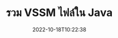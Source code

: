 ---
############################# Static ############################
layout: "auto-gen-merger"
date: 2022-10-18T10:22:38
draft: false
otherformats: dotm dotx epub html mht mhtml odp ods odt one otp ott pdf pps ppsx ppt

############################# Head ############################
head_title: "รวม VSSM ไฟล์ผ่าน Java & J2SE Documents Merger API"
head_description: "รวมไฟล์ VSSM หลายไฟล์ใน Java โดยใช้ API การรวมเอกสารกับข้อมูล สไตล์ และการจัดรูปแบบทั้งหมดเป็นเอกสารต้นทาง"

############################# Header ############################
title: "รวม VSSM ไฟล์ใน Java"
description: "รวม VSSM กับโค้ด Java สองสามบรรทัด"
bg_image: "https://cms.admin.containerize.com/templates/aspose/App_Themes/V3/images/bg/header1.png"
bg_overlay: false
button:
    enable: true
    icon: "fas fa-arrow-down"
    label: "ดาวน์โหลด ทดลองใช้ฟรี"
    link: "https://downloads.groupdocs.com/merger/java"

############################# SubMenu ############################
submenu:
    enable: true

    left:
        img_alt: "GroupDocs.Merger for Java"
        image: "https://cms.admin.containerize.com/templates/groupdocs/images/product-logos/90x90-noborder/groupdocs-merger-java.png"
        product: "GroupDocs.Merger"
        platform: "Java"

    middle:
        button:

            # button loop
            - link: "https://apireference.groupdocs.com/merger/java"
              text: "การอ้างอิง API"

            # button loop
            - link: "https://github.com/groupdocs-merger"
              text: "ตัวอย่างโค้ด"

            # button loop
            - link: "https://products.groupdocs.app/merger/family"
              text: "การสาธิตสด"

            # button loop
            - link: "https://purchase.groupdocs.com/pricing/merger/java"
              text: "ราคา"

    right:
        link_download: "https://downloads.groupdocs.com/merger"
        link_learn: "https://docs.groupdocs.com/merger/java"
        link_buy: "https://purchase.groupdocs.com"

############################# About ############################
about:
    enable: true
    title: "เกี่ยวกับ GroupDocs.Merger for Java API"
    content: |
        [GroupDocs.Merger for Java](/th/merger/java/) มอบโซลูชันที่สะดวกในการรวม PDF, Microsoft Office (Word, Excel, PowerPoint, OneNote), OpenDocument, HTML, รูปภาพ และ เอกสารอื่นๆ จำนวนมากเป็นไฟล์เดียวภายในแอปพลิเคชัน Java GroupDocs.Merger จะช่วยประหยัดแรงคุณได้มาก เนื่องจากคุณสามารถรวมเอกสาร VSSM เข้าด้วยกันได้ ไม่จำเป็นต้องติดตั้งซอฟต์แวร์ของบริษัทอื่น แอปพลิเคชันเดสก์ท็อป หรือปลั๊กอิน ตอนนี้คุณไม่จำเป็นต้องเสียเวลาและรวมไฟล์ด้วยตนเอง! ภารกิจของ GroupDocs คือการมอบคุณภาพที่ดีที่สุดและทำให้ขั้นตอนการประมวลผลเอกสารง่ายขึ้น
        
        GroupDocs.Merger API เป็นตัวเลือกที่เหมาะสมสำหรับโซลูชันองค์กรที่ต้องการคุณสมบัติการรวมไฟล์ API เหล่านี้ได้รับการสนับสนุนอย่างดีบนระบบปฏิบัติการและแพลตฟอร์มหลักทั้งหมด รวมทั้ง J2SE 7.0 (1.7), J2SE 8.0 (1.8), Java 10

############################# Steps ############################
steps:
    enable: true
    title_left: "รวมไฟล์ VSSM หลายไฟล์ใน Java"
    content_left: |
        [GroupDocs.Merger for Java](/th/merger/java/) ทำให้นักพัฒนา Java สามารถรวมไฟล์ VSSM หลายไฟล์ได้ง่ายโดยใช้ขั้นตอนง่ายๆ ไม่กี่ขั้นตอน
        
        * สร้างอินสแตนซ์ของ **การควบรวมกิจการ** และส่งผ่านเส้นทางเอกสารต้นทางเป็นพารามิเตอร์ตัวสร้าง
        * โทร **เข้าร่วม** ของคลาส **การควบรวมกิจการ** และส่งเส้นทางเอกสารต้นทางที่สอง
        * โทร **บันทึก** ของคลาส **การควบรวมกิจการ** เพื่อบันทึกเอกสารที่ผสาน

    title_right: "ความต้องการของระบบ"
    content_right: |
        GroupDocs.Merger for Java APIs ได้รับการสนับสนุนบนแพลตฟอร์มและระบบปฏิบัติการหลักทั้งหมด ก่อนดำเนินการโค้ดด้านล่าง โปรดตรวจสอบให้แน่ใจว่าคุณได้ติดตั้งข้อกำหนดเบื้องต้นต่อไปนี้ไว้ในระบบของคุณแล้ว

        * ระบบปฏิบัติการ: Microsoft Windows, Linux, MacOS
        * สภาพแวดล้อมการพัฒนา: NetBeans, IntelliJ IDEA, Eclipse
        * กรอบงาน: J2SE 7.0 (1.7), J2SE 8.0 (1.8), Java 10
        * ดาวน์โหลด GroupDocs.Merger for Java เวอร์ชันล่าสุดจาก [Maven](https://repository.groupdocs.com/webapp/#/artifacts/browse/tree/General/repo/com/groupdocs/groupdocs-merger)
         
    code: |
     {{% merger/additional-styles %}}
     {{< merger/code-merger title="วิธีรวมไฟล์ VSSM ไฟล์โดยใช้โค้ดตัวอย่าง Java">}}

        ```java    
        // รวมไฟล์ VSSM ไฟล์โดยใช้ GroupDocs.Merger สำหรับ Java API
        // ยกตัวอย่างการควบรวมกิจการด้วยการป้อนข้อมูล VSSM เอกสาร
        Merger merger = new Merger("input_1.vssm");

        // วิธีการโทรเข้าร่วมของอินสแตนซ์คลาส Merger และส่งเส้นทางเอกสารต้นทางที่สอง
        merger.join("input_2.vssm");
    
        // วิธีการบันทึกการโทรของอินสแตนซ์คลาส Merger เพื่อบันทึกเอกสารที่ผสาน
        merger.save("merged-file.vssm"); 
        ```
     {{< /merger/code-merger >}}

############################# Demos ############################
demos:
    enable: true
    title: "การสาธิตสด - แอปออนไลน์เพื่อรวมเอกสาร"
    content: |
       รวมไฟล์ VSSM มากกว่าหนึ่งไฟล์ในขณะนี้โดยไปที่เว็บไซต์ [GroupDocs.Merger Live Demos](https://products.groupdocs.app/merger/family)
       การสาธิตสดมีประโยชน์ดังต่อไปนี้
        
############################# About Formats ############################
about_formats:
    enable: true

############################# More Formats ############################
more_formats:
    enable: true
    title: "การรวมรูปแบบเอกสารอื่นๆ"
    content: |
        Java เอกสาร API การควบรวมกิจการสำหรับรูปแบบไฟล์และรูปภาพ รวมรูปแบบเอกสารยอดนิยมบางรูปแบบเข้าด้วยกันตามที่ระบุไว้ด้านล่าง

############################# Back to top ###############################
back_to_top:
    enable: true
---